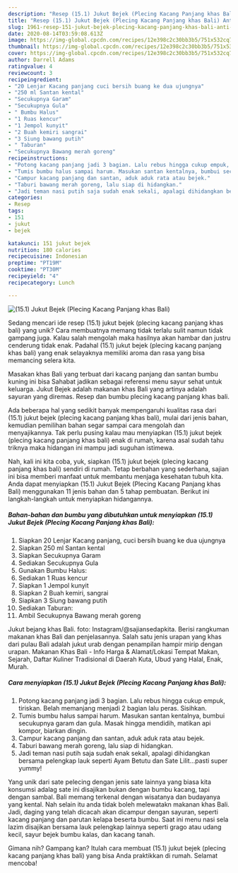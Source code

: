 ```yaml
---
description: "Resep (15.1) Jukut Bejek (Plecing Kacang Panjang khas Bali) Anti Gagal"
title: "Resep (15.1) Jukut Bejek (Plecing Kacang Panjang khas Bali) Anti Gagal"
slug: 1961-resep-151-jukut-bejek-plecing-kacang-panjang-khas-bali-anti-gagal
date: 2020-08-14T03:59:08.613Z
image: https://img-global.cpcdn.com/recipes/12e398c2c30bb3b5/751x532cq70/151-jukut-bejek-plecing-kacang-panjang-khas-bali-foto-resep-utama.jpg
thumbnail: https://img-global.cpcdn.com/recipes/12e398c2c30bb3b5/751x532cq70/151-jukut-bejek-plecing-kacang-panjang-khas-bali-foto-resep-utama.jpg
cover: https://img-global.cpcdn.com/recipes/12e398c2c30bb3b5/751x532cq70/151-jukut-bejek-plecing-kacang-panjang-khas-bali-foto-resep-utama.jpg
author: Darrell Adams
ratingvalue: 4
reviewcount: 3
recipeingredient:
- "20 Lenjar Kacang panjang cuci bersih buang ke dua ujungnya"
- "250 ml Santan kental"
- "Secukupnya Garam"
- "Secukupnya Gula"
- " Bumbu Halus"
- "1 Ruas kencur"
- "1 Jempol kunyit"
- "2 Buah kemiri sangrai"
- "3 Siung bawang putih"
- " Taburan"
- "Secukupnya Bawang merah goreng"
recipeinstructions:
- "Potong kacang panjang jadi 3 bagian. Lalu rebus hingga cukup empuk, tiriskan. Belah memanjang menjadi 2 bagian lalu peras. Sisihkan."
- "Tumis bumbu halus sampai harum. Masukan santan kentalnya, bumbui secukupnya garam dan gula. Masak hingga mendidih, matikan api kompor, biarkan dingin."
- "Campur kacang panjang dan santan, aduk aduk rata atau bejek."
- "Taburi bawang merah goreng, lalu siap di hidangkan."
- "Jadi teman nasi putih saja sudah enak sekali, apalagi dihidangkan bersama pelengkap lauk seperti Ayam Betutu dan Sate Lilit...pasti super yummy!"
categories:
- Resep
tags:
- 151
- jukut
- bejek

katakunci: 151 jukut bejek 
nutrition: 180 calories
recipecuisine: Indonesian
preptime: "PT19M"
cooktime: "PT30M"
recipeyield: "4"
recipecategory: Lunch

---
```



![(15.1) Jukut Bejek (Plecing Kacang Panjang khas Bali)](https://img-global.cpcdn.com/recipes/12e398c2c30bb3b5/751x532cq70/151-jukut-bejek-plecing-kacang-panjang-khas-bali-foto-resep-utama.jpg)

Sedang mencari ide resep (15.1) jukut bejek (plecing kacang panjang khas bali) yang unik? Cara membuatnya memang tidak terlalu sulit namun tidak gampang juga. Kalau salah mengolah maka hasilnya akan hambar dan justru cenderung tidak enak. Padahal (15.1) jukut bejek (plecing kacang panjang khas bali) yang enak selayaknya memiliki aroma dan rasa yang bisa memancing selera kita.

Masakan khas Bali yang terbuat dari kacang panjang dan santan bumbu kuning ini bisa Sahabat jadikan sebagai referensi menu sayur sehat untuk keluarga. Jukut Bejek adalah makanan khas Bali yang artinya adalah sayuran yang diremas. Resep dan bumbu plecing kacang panjang khas bali.

Ada beberapa hal yang sedikit banyak mempengaruhi kualitas rasa dari (15.1) jukut bejek (plecing kacang panjang khas bali), mulai dari jenis bahan, kemudian pemilihan bahan segar sampai cara mengolah dan menyajikannya. Tak perlu pusing kalau mau menyiapkan (15.1) jukut bejek (plecing kacang panjang khas bali) enak di rumah, karena asal sudah tahu triknya maka hidangan ini mampu jadi suguhan istimewa.


Nah, kali ini kita coba, yuk, siapkan (15.1) jukut bejek (plecing kacang panjang khas bali) sendiri di rumah. Tetap berbahan yang sederhana, sajian ini bisa memberi manfaat untuk membantu menjaga kesehatan tubuh kita. Anda dapat menyiapkan (15.1) Jukut Bejek (Plecing Kacang Panjang khas Bali) menggunakan 11 jenis bahan dan 5 tahap pembuatan. Berikut ini langkah-langkah untuk menyiapkan hidangannya.

<!--inarticleads1-->

##### Bahan-bahan dan bumbu yang dibutuhkan untuk menyiapkan (15.1) Jukut Bejek (Plecing Kacang Panjang khas Bali):

1. Siapkan 20 Lenjar Kacang panjang, cuci bersih buang ke dua ujungnya
1. Siapkan 250 ml Santan kental
1. Siapkan Secukupnya Garam
1. Sediakan Secukupnya Gula
1. Gunakan  Bumbu Halus:
1. Sediakan 1 Ruas kencur
1. Siapkan 1 Jempol kunyit
1. Siapkan 2 Buah kemiri, sangrai
1. Siapkan 3 Siung bawang putih
1. Sediakan  Taburan:
1. Ambil Secukupnya Bawang merah goreng


Jukut bejang khas Bali. foto: Instagram/@sajiansedapkita. Berisi rangkuman makanan khas Bali dan penjelasannya. Salah satu jenis urapan yang khas dari pulau Bali adalah jukut urab dengan penampilan hampir mirip dengan urapan. Makanan Khas Bali - Info Harga &amp; Alamat/Lokasi Tempat Makan, Sejarah, Daftar Kuliner Tradisional di Daerah Kuta, Ubud yang Halal, Enak, Murah. 

<!--inarticleads2-->

##### Cara menyiapkan (15.1) Jukut Bejek (Plecing Kacang Panjang khas Bali):

1. Potong kacang panjang jadi 3 bagian. Lalu rebus hingga cukup empuk, tiriskan. Belah memanjang menjadi 2 bagian lalu peras. Sisihkan.
1. Tumis bumbu halus sampai harum. Masukan santan kentalnya, bumbui secukupnya garam dan gula. Masak hingga mendidih, matikan api kompor, biarkan dingin.
1. Campur kacang panjang dan santan, aduk aduk rata atau bejek.
1. Taburi bawang merah goreng, lalu siap di hidangkan.
1. Jadi teman nasi putih saja sudah enak sekali, apalagi dihidangkan bersama pelengkap lauk seperti Ayam Betutu dan Sate Lilit...pasti super yummy!


Yang unik dari sate pelecing dengan jenis sate lainnya yang biasa kita konsumsi adalag sate ini disajikan bukan dengan bumbu kacang, tapi dengan sambal. Bali memang terkenal dengan wisatanya dan budayanya yang kental. Nah selain itu anda tidak boleh melewatakn makanan khas Bali. Jadi, daging yang telah dicacah akan dicampur dengan sayuran, seperti kacang panjang dan parutan kelapa beserta bumbu. Saat ini menu nasi sela lazim disajikan bersama lauk pelengkap lainnya seperti grago atau udang kecil, sayur bejek bumbu kalas, dan kacang tanah. 

Gimana nih? Gampang kan? Itulah cara membuat (15.1) jukut bejek (plecing kacang panjang khas bali) yang bisa Anda praktikkan di rumah. Selamat mencoba!
